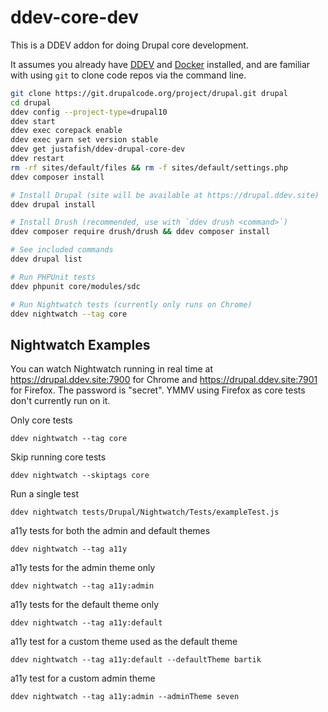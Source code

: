 # ddev-core-dev

This is a DDEV addon for doing Drupal core development. 

It assumes you already have [DDEV](https://ddev.com/) and [Docker](https://www.docker.com/products/docker-desktop/) installed, and are familiar with using `git` to clone code repos via the command line.

```bash
git clone https://git.drupalcode.org/project/drupal.git drupal
cd drupal
ddev config --project-type=drupal10
ddev start
ddev exec corepack enable
ddev exec yarn set version stable
ddev get justafish/ddev-drupal-core-dev
ddev restart
rm -rf sites/default/files && rm -f sites/default/settings.php
ddev composer install

# Install Drupal (site will be available at https://drupal.ddev.site)
ddev drupal install

# Install Drush (recommended, use with `ddev drush <command>`)
ddev composer require drush/drush && ddev composer install

# See included commands
ddev drupal list

# Run PHPUnit tests
ddev phpunit core/modules/sdc

# Run Nightwatch tests (currently only runs on Chrome)
ddev nightwatch --tag core
```

## Nightwatch Examples

You can watch Nightwatch running in real time at https://drupal.ddev.site:7900
for Chrome and https://drupal.ddev.site:7901 for Firefox. The password is
"secret". YMMV using Firefox as core tests don't currently run on it.

Only core tests
```
ddev nightwatch --tag core
```

Skip running core tests
```
ddev nightwatch --skiptags core
```

Run a single test
```
ddev nightwatch tests/Drupal/Nightwatch/Tests/exampleTest.js
```

a11y tests for both the admin and default themes
```
ddev nightwatch --tag a11y
```

a11y tests for the admin theme only
```
ddev nightwatch --tag a11y:admin
```

a11y tests for the default theme only
```
ddev nightwatch --tag a11y:default
```

a11y test for a custom theme used as the default theme
```
ddev nightwatch --tag a11y:default --defaultTheme bartik
```

a11y test for a custom admin theme
```
ddev nightwatch --tag a11y:admin --adminTheme seven
```
